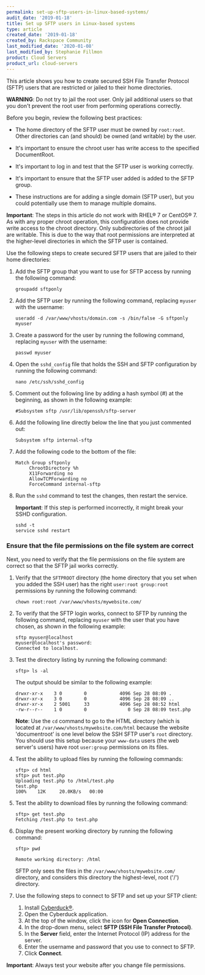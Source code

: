 ```yaml
---
permalink: set-up-sftp-users-in-linux-based-systems/
audit_date: '2019-01-18'
title: Set up SFTP users in Linux-based systems
type: article
created_date: '2019-01-18'
created_by: Rackspace Community
last_modified_date: '2020-01-08'
last_modified_by: Stephanie Fillmon
product: Cloud Servers
product_url: cloud-servers
---
```


This article shows you how to create secured SSH File Transfer Protocol (SFTP) users that are restricted or jailed to their home directories.

**WARNING**: Do not try to jail the root user. Only jail additional users so that you don't prevent the root user from performing operations correctly.

Before you begin, review the following best practices:

- The home directory of the SFTP user must be owned by `root:root`. Other directories
  can (and should) be owned (and writable) by the user.

- It's important to ensure the chroot user has write access to the specified DocumentRoot.

- It's important to log in and test that the SFTP user is working correctly.

- It's important to ensure that the SFTP user added is added to the SFTP group.

- These instructions are for adding a single domain (SFTP user), but you could potentially
  use them to manage multiple domains.

**Important**: The steps in this article do not work with RHEL&reg; 7 or CentOS&reg; 7. As with any proper chroot operation, this configuration does not provide write access to the chroot directory. Only subdirectories of the chroot jail are writable. This is due to the way that root permissions are interpreted at the higher-level directories in which the SFTP user is contained.

Use the following steps to create secured SFTP users that are jailed to their home directories:

1. Add the SFTP group that you want to use for SFTP access by running the following command:

       groupadd sftponly

2. Add the SFTP user by running the following command, replacing `myuser` with the username:

       useradd -d /var/www/vhosts/domain.com -s /bin/false -G sftponly myuser

3. Create a password for the user by running the following command, replacing `myuser` with the username:

       passwd myuser

4. Open the `sshd_config` file that holds the SSH and SFTP configuration by running the following command:

       nano /etc/ssh/sshd_config

5. Comment out the following line by adding a hash symbol (#) at the beginning, as shown in the following example:

       #Subsystem sftp /usr/lib/openssh/sftp-server

7. Add the following line directly below the line that you just commented out:

       Subsystem sftp internal-sftp

8. Add the following code to the bottom of the file:

       Match Group sftponly
            ChrootDirectory %h
            X11Forwarding no
            AllowTCPForwarding no
            ForceCommand internal-sftp

9. Run the `sshd` command to test the changes, then restart the service.

   **Important**: If this step is performed incorrectly, it might break your SSHD configuration.

       sshd -t
       service sshd restart

### Ensure that the file permissions on the file system are correct

Next, you need to verify that the file permissions on the file system are correct so that the SFTP jail works correctly.

1. Verify that the `SFTPROOT` directory (the home directory that you set when you added the SSH user) has the right `user:root group:root` permissions by running the following command:

       chown root:root /var/www/vhosts/mywebsite.com/

2. To verify that the SFTP login works, connect to SFTP by running the following command, replacing `myuser` with the user that you have chosen, as shown in the following example:

       sftp myuser@localhost
       myuser@localhost's password:
       Connected to localhost.

3. Test the directory listing by running the following command:

       sftp> ls -al

   The output should be similar to the following example:

       drwxr-xr-x    3 0        0            4096 Sep 28 08:09 .
       drwxr-xr-x    3 0        0            4096 Sep 28 08:09 ..
       drwxr-xr-x    2 5001     33           4096 Sep 28 08:52 html
       -rw-r--r--    1 0        0               0 Sep 28 08:09 test.php

   **Note**: Use the `cd` command to go to the HTML directory (which is located at `/var/www/vhosts/mywebsite.com/html`
   because the website 'documentroot' is one level below the SSH SFTP user's `root` directory. You should use this setup
   because your `www-data` users (the web server's users) have root `user:group` permissions on its files.

4. Test the ability to upload files by running the following commands:

       sftp> cd html
       sftp> put test.php
       Uploading test.php to /html/test.php
       test.php                                                                                                                                                                                                                                        
       100%    12K     20.0KB/s   00:00

5. Test the ability to download files by running the following command:

       sftp> get test.php
       Fetching /test.php to test.php

6. Display the present working directory by running the following command:

       sftp> pwd

       Remote working directory: /html

   SFTP only sees the files in the `/var/www/vhosts/mywebsite.com/` directory, and considers
   this directory the highest-level, root ('/') directory.

7. Use the following steps to connect to SFTP and set up your SFTP client:

    1. Install [Cyberduck&reg;](https://cyberduck.io/download/).
    2. Open the Cyberduck application.
    3. At the top of the window, click the icon for **Open Connection**.
    4. In the drop-down menu, select **SFTP (SSH File Transfer Protocol)**.
    5. In the **Server** field, enter the Internet Protocol (IP) address for the server.
    6. Enter the username and password that you use to connect to SFTP.
    7. Click **Connect**.

**Important**: Always test your website after you change file permissions.
